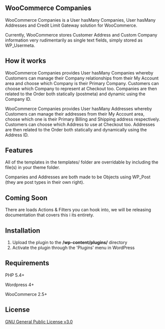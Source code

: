 ## WooCommerce Companies

WooCommerce Companies is a User hasMany Companies, User hasMany Addresses and Credit Limit Gateway solution for WooCommerce.

Currently, WooCommerce stores Customer Address and Custom Company information very rudimentarily as single text fields, simply stored as WP_Usermeta.

## How it works

WooCommerce Companies provides User hasMany Companies whereby Customers can manage their Company relationships from their My Account area and choose which Company is their Primary Company. Customers can choose which Company to represent at Checkout too. Companies are then related to the Order both statically (postmeta) and dynamic using the Company ID.

WooCommerce Companies provides User hasMany Addresses whereby Customers can manage their addresses from their My Account area, choose which one is their Primary Billing and Shipping address respectively. Customers can choose which Address to use at Checkout too. Addresses are then related to the Order both statically and dynamically using the Address ID.

## Features

All of the templates in the templates/ folder are overridable by including the file(s) in your theme folder.

Companies and Addresses are both made to be Objects using WP_Post (they are post types in their own right).

## Coming Soon

There are loads Actions & Filters you can hook into, we will be releasing documentation that covers this i its entirety.

## Installation

1. Upload the plugin to the **/wp-content/plugins/** directory
2. Activate the plugin through the 'Plugins' menu in WordPress

## Requirements

PHP 5.4+

Wordpress 4+

WooCommerce 2.5+

## License

[GNU General Public License v3.0](http://www.gnu.org/licenses/gpl-3.0.html)